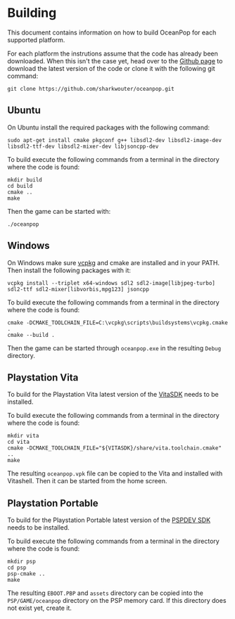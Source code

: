 # Building

This document contains information on how to build OceanPop for each supported platform.

For each platform the instrutions assume that the code has already been downloaded. When this isn't the case yet, head over to the [Github page](https://github.com/sharkwouter/oceanpop) to download the latest version of the code or clone it with the following git command:

```
git clone https://github.com/sharkwouter/oceanpop.git
```

## Ubuntu

On Ubuntu install the required packages with the following command:

```
sudo apt-get install cmake pkgconf g++ libsdl2-dev libsdl2-image-dev libsdl2-ttf-dev libsdl2-mixer-dev libjsoncpp-dev
```

To build execute the following commands from a terminal in the directory where the code is found:

```
mkdir build
cd build
cmake ..
make
```

Then the game can be started with:

```
./oceanpop
```

## Windows

On Windows make sure [vcpkg](https://vcpkg.io/) and cmake are installed and in your PATH. Then install the following packages with it:

```
vcpkg install --triplet x64-windows sdl2 sdl2-image[libjpeg-turbo] sdl2-ttf sdl2-mixer[libvorbis,mpg123] jsoncpp
```

To build execute the following commands from a terminal in the directory where the code is found:

```
cmake -DCMAKE_TOOLCHAIN_FILE=C:\vcpkg\scripts\buildsystems\vcpkg.cmake .
cmake --build .
```

Then the game can be started through ``oceanpop.exe`` in the resulting ``Debug`` directory.


## Playstation Vita

To build for the Playstation Vita latest version of the [VitaSDK](https://vitasdk.org/) needs to be installed.

To build execute the following commands from a terminal in the directory where the code is found:

```
mkdir vita
cd vita
cmake -DCMAKE_TOOLCHAIN_FILE="${VITASDK}/share/vita.toolchain.cmake" ..
make
```

The resulting ``oceanpop.vpk`` file can be copied to the Vita and installed with Vitashell. Then it can be started from the home screen.

## Playstation Portable

To build for the Playstation Portable latest version of the [PSPDEV SDK](https://github.com/pspdev/pspdev/releases) needs to be installed.

To build execute the following commands from a terminal in the directory where the code is found:

```
mkdir psp
cd psp
psp-cmake ..
make
```

The resulting ``EBOOT.PBP`` and ``assets`` directory can be copied into the ``PSP/GAME/oceanpop`` directory on the PSP memory card. If this directory does not exist yet, create it.
